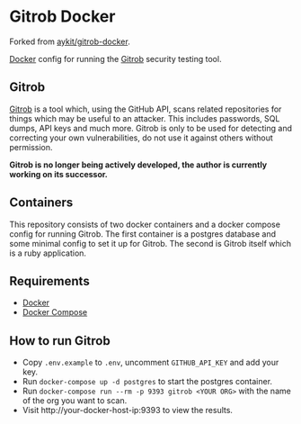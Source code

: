 Gitrob Docker
=============

Forked from [aykit/gitrob-docker](https://github.com/aykit/gitrob-docker).

[Docker][docker] config for running the [Gitrob][gitrob] security testing tool.

## Gitrob

[Gitrob][gitrob] is a tool which, using the GitHub API, scans related repositories for things which may be useful to an attacker. This includes passwords, SQL dumps, API keys and much more. Gitrob is only to be used for detecting and correcting your own vulnerabilities, do not use it against others without permission.

**Gitrob is no longer being actively developed, the author is currently working on its successor.**

## Containers

This repository consists of two docker containers and a docker compose config for running Gitrob. The first container is a postgres database and some minimal config to set it up for Gitrob. The second is Gitrob itself which is a ruby application.

## Requirements

 * [Docker][get-docker]
 * [Docker Compose][get-docker-compose]

## How to run Gitrob

 * Copy `.env.example` to `.env`, uncomment `GITHUB_API_KEY` and add your key.
 * Run `docker-compose up -d postgres` to start the postgres container.
 * Run `docker-compose run --rm -p 9393 gitrob <YOUR ORG>` with the name of the org you want to scan.
 * Visit http://your-docker-host-ip:9393 to view the results.

[docker]: https://www.docker.com/
[get-docker]: https://get.docker.com/
[get-docker-compose]: https://docs.docker.com/compose/install/
[gitrob]: https://github.com/michenriksen/gitrob
